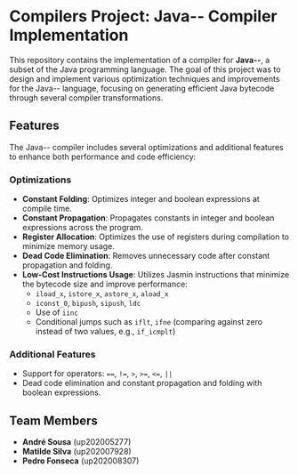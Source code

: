 # Compilers Project: Java-- Compiler Implementation

This repository contains the implementation of a compiler for **Java--**, a subset of the Java programming language. The goal of this project was to design and implement various optimization techniques and improvements for the Java-- language, focusing on generating efficient Java bytecode through several compiler transformations.

## Features

The Java-- compiler includes several optimizations and additional features to enhance both performance and code efficiency:

### Optimizations

- **Constant Folding**: Optimizes integer and boolean expressions at compile time.
- **Constant Propagation**: Propagates constants in integer and boolean expressions across the program.
- **Register Allocation**: Optimizes the use of registers during compilation to minimize memory usage.
- **Dead Code Elimination**: Removes unnecessary code after constant propagation and folding.
- **Low-Cost Instructions Usage**: Utilizes Jasmin instructions that minimize the bytecode size and improve performance:
  - `iload_x`, `istore_x`, `astore_x`, `aload_x`
  - `iconst_0`, `bipush`, `sipush`, `ldc`
  - Use of `iinc`
  - Conditional jumps such as `iflt`, `ifne` (comparing against zero instead of two values, e.g., `if_icmplt`)

### Additional Features

- Support for operators: `==`, `!=`, `>`, `>=`, `<=`, `||`
- Dead code elimination and constant propagation and folding with boolean expressions.

## Team Members

- **André Sousa** (up202005277)
- **Matilde Silva** (up202007928)
- **Pedro Fonseca** (up202008307)
